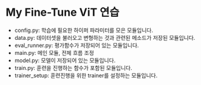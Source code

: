 # My Fine-Tune ViT 연습

- config.py: 학습에 필요한 하이퍼 파라미터를 모은 모듈입니다.
- data.py: 데이터셋을 불러오고 변형하는 것과 관련된 메소드가 저장된 모듈입니다.
- eval_runner.py: 평가함수가 저장되어 있는 모듈입니다.
- main.py: 메인 모듈, 전체 흐름 조정
- model.py: 모델이 저장되어 있는 모듈입니다.
- train.py: 훈련을 진행하는 함수가 포함된 모듈입니다.
- trainer_setup: 훈련진행을 위한 trainer를 설정하는 모듈입니다.
